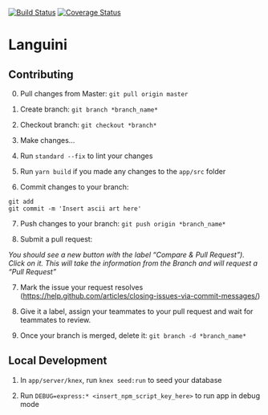 [![Build Status](https://travis-ci.org/Languini/Languini.svg?branch=master)](https://travis-ci.org/Languini/Languini)
[![Coverage Status](https://coveralls.io/repos/github/Languini/Languini/badge.svg?branch=master)](https://coveralls.io/github/Languini/Languini?branch=master)
# Languini

## Contributing

0. Pull changes from Master: `git pull origin master`

1. Create branch: `git branch *branch_name*`

2. Checkout branch: `git checkout *branch*`

3. Make changes...

4. Run `standard --fix` to lint your changes

5. Run `yarn build` if you made any changes to the `app/src` folder

6. Commit changes to your branch:
```
git add
git commit -m 'Insert ascii art here'
```
7. Push changes to your branch: `git push origin *branch_name*`

8. Submit a pull request:

_You should see a new button with the label “Compare & Pull Request”). Click on it. This will take the information from the Branch and will request a “Pull Request”_

7. Mark the issue your request resolves (https://help.github.com/articles/closing-issues-via-commit-messages/)

8. Give it a label, assign your teammates to your pull request and wait for teammates to review.

9. Once your branch is merged, delete it: `git branch -d *branch_name*`

## Local Development

1. In `app/server/knex`, run `knex seed:run` to seed your database

2. Run `DEBUG=express:* <insert_npm_script_key_here>` to run app in debug mode
